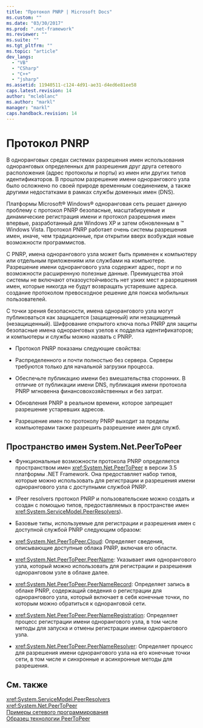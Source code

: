 ```yaml
---
title: "Протокол PNRP | Microsoft Docs"
ms.custom: ""
ms.date: "03/30/2017"
ms.prod: ".net-framework"
ms.reviewer: ""
ms.suite: ""
ms.tgt_pltfrm: ""
ms.topic: "article"
dev_langs: 
  - "VB"
  - "CSharp"
  - "C++"
  - "jsharp"
ms.assetid: 11940511-c124-4d91-ae31-d4ed6e81ee58
caps.latest.revision: 14
author: "mcleblanc"
ms.author: "markl"
manager: "markl"
caps.handback.revision: 14
---
```

# Протокол PNRP
В одноранговых средах системах разрешения имен использования одноранговых определенных для разрешения друг друга сетевого расположения \(адрес протоколы и порты\) из имен или других типов идентификаторов.  В прошлом разрешение имени однорангового узла было осложнено по своей природе временным соединением, а также другими недостатками в рамках службы доменных имен \(DNS\).  
  
 Платформы Microsoft® Windows® одноранговая сеть решает данную проблему с протокол PNRP безопасные, масштабируемые и динамические регистрация имени и протокол разрешения имен впервые, разработанный для Windows XP и затем обновленным в ™ Windows Vista.  Протокол PNRP работает очень системы разрешения имен, иначе, чем традиционные, при открытии вверх возбуждая новые возможности программистов.  
  
 С PNRP, имена однорангового узла может быть применен к компьютеру или отдельным приложениям или службами на компьютере.  Разрешение имени однорангового узла содержит адрес, порт и по возможности расширенную полезные данные.  Преимущества этой системы не включают отказоустойчивость нет узких мест и разрешения имен, которые никогда не будут возвращать устаревшие адреса. создание протоколом превосходное решение для поиска мобильных пользователей.  
  
 С точки зрения безопасности, имена однорангового узла могут публиковаться как защищается \(защищенный\) или незащищенный \(незащищенный\).  Шифрование открытого ключа польз PNRP для защиты безопасные имена одноранговых узелов к подделка идентификаторов; и компьютеры и службы можно назвать с PNRP.  
  
-   Протокол PNRP показаны следующие свойства:  
  
-   Распределенного и почти полностью без сервера.  Серверы требуются только для начальной загрузки процесса.  
  
-   Обеспечьте публикацию имени без вмешательства сторонних.  В отличие от публикации имени DNS, публикация имени протокола PNRP мгновенна финансовохозяйственных и без затрат.  
  
-   Обновления PNRP в реальном времени, которое запрещает разрешение устаревших адресов.  
  
-   Разрешение имен по протоколу PNRP выходит за пределы компьютерами также разрешить разрешение имен для служб.  
  
## Пространство имен System.Net.PeerToPeer  
  
-   Функциональные возможности протокола PNRP определяется пространством имен <xref:System.Net.PeerToPeer> в версии 3.5 платформы .NET Framework.  Она предоставляет набор типов, которые можно использовать для регистрации и разрешения имени однорангового узла с доступными службой PNRP.  
  
-   \(Peer resolvers протокол PNRP и пользовательские можно создать и создан с помощью типов, предоставляемых в пространстве имен <xref:System.ServiceModel.PeerResolvers>\).  
  
-   Базовые типы, используемые для регистрации и разрешения имен с доступной службой PNRP следующим образом:  
  
-   <xref:System.Net.PeerToPeer.Cloud>: Определяет сведения, описывающие доступные облака PNRP, включая его области.  
  
-   <xref:System.Net.PeerToPeer.PeerName>: Указывает имя однорангового узла, который можно использовать для регистрации и разрешения одноранговом узле в облаке далее.  
  
-   <xref:System.Net.PeerToPeer.PeerNameRecord>: Определяет запись в облаке PNRP, содержащий сведения о регистрации для однорангового узла, который включает в себя конечные точки, по которым можно обратиться к одноранговой сети.  
  
-   <xref:System.Net.PeerToPeer.PeerNameRegistration>: Определяет процесс регистрации имени однорангового узла, в том числе методы для запуска и отмены регистрации имени однорангового узла.  
  
-   <xref:System.Net.PeerToPeer.PeerNameResolver>: Определяет процесс для разрешения имени однорангового узла на его конечные точки сети, в том числе и синхронные и асинхронные методы для разрешения.  
  
## См. также  
 <xref:System.ServiceModel.PeerResolvers>   
 <xref:System.Net.PeerToPeer>   
 [Примеры сетевого программирования](../../../docs/framework/network-programming/network-programming-samples.md)   
 [Образец технологии PeerToPeer](http://go.microsoft.com/fwlink/?LinkID=179571)